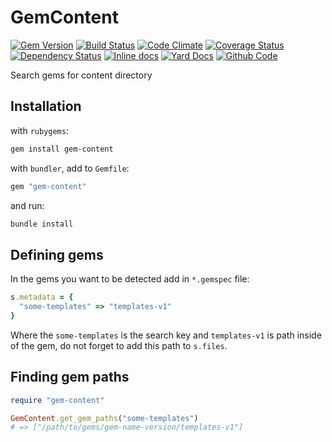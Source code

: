 # GemContent

[![Gem Version](https://badge.fury.io/rb/gem-content.png)](http://rubygems.org/gems/gem-content)
[![Build Status](https://travis-ci.org/mpapis/gem-content.png?branch=master)](https://travis-ci.org/mpapis/gem-content)
[![Code Climate](https://codeclimate.com/github/mpapis/gem-content.png)](https://codeclimate.com/github/mpapis/gem-content)
[![Coverage Status](https://coveralls.io/repos/mpapis/gem-content/badge.png?branch=master)](https://coveralls.io/r/mpapis/gem-content?branch=master)
[![Dependency Status](https://gemnasium.com/mpapis/gem-content.png)](https://gemnasium.com/mpapis/gem-content)
[![Inline docs](http://inch-ci.org/github/mpapis/gem-content.png)](http://inch-ci.org/github/mpapis/gem-content)
[![Yard Docs](http://img.shields.io/badge/yard-docs-blue.svg)](http://rubydoc.info/github/mpapis/gem-content/master/frames)
[![Github Code](http://img.shields.io/badge/github-code-blue.svg)](https://github.com/mpapis/gem-content)

Search gems for content directory

## Installation

with `rubygems`:

```bash
gem install gem-content
```

with `bundler`, add to `Gemfile`:

```ruby
gem "gem-content"
```

and run:

```bash
bundle install
```

## Defining gems

In the gems you want to be detected add in `*.gemspec` file:

```ruby
s.metadata = {
  "some-templates" => "templates-v1"
}
```

Where the `some-templates` is the search key and `templates-v1` is path
inside of the gem, do not forget to add this path to `s.files`.

## Finding gem paths

```ruby
require "gem-content"

GemContent.get_gem_paths("some-templates")
# => ["/path/to/gems/gem-name-version/templates-v1"]
```
